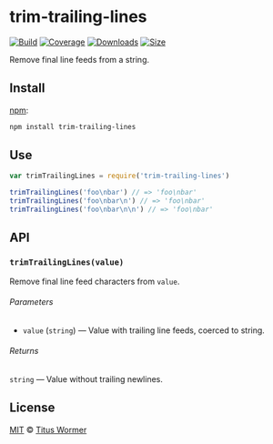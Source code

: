 # trim-trailing-lines

[![Build][build-badge]][build]
[![Coverage][coverage-badge]][coverage]
[![Downloads][downloads-badge]][downloads]
[![Size][size-badge]][size]

Remove final line feeds from a string.

## Install

[npm][]:

```sh
npm install trim-trailing-lines
```

## Use

```js
var trimTrailingLines = require('trim-trailing-lines')

trimTrailingLines('foo\nbar') // => 'foo\nbar'
trimTrailingLines('foo\nbar\n') // => 'foo\nbar'
trimTrailingLines('foo\nbar\n\n') // => 'foo\nbar'
```

## API

### `trimTrailingLines(value)`

Remove final line feed characters from `value`.

###### Parameters

*   `value` (`string`) — Value with trailing line feeds, coerced to string.

###### Returns

`string` — Value without trailing newlines.

## License

[MIT][license] © [Titus Wormer][author]

<!-- Definitions -->

[build-badge]: https://img.shields.io/travis/wooorm/trim-trailing-lines.svg

[build]: https://travis-ci.org/wooorm/trim-trailing-lines

[coverage-badge]: https://img.shields.io/codecov/c/github/wooorm/trim-trailing-lines.svg

[coverage]: https://codecov.io/github/wooorm/trim-trailing-lines

[downloads-badge]: https://img.shields.io/npm/dm/trim-trailing-lines.svg

[downloads]: https://www.npmjs.com/package/trim-trailing-lines

[size-badge]: https://img.shields.io/bundlephobia/minzip/trim-trailing-lines.svg

[size]: https://bundlephobia.com/result?p=trim-trailing-lines

[npm]: https://docs.npmjs.com/cli/install

[license]: license

[author]: https://wooorm.com

